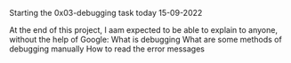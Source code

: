 Starting the 0x03-debugging task today 15-09-2022

At the end of this project, I aam expected to be able to explain to anyone, without the help of Google: 
What is debugging
What are some methods of debugging manually
How to read the error messages
